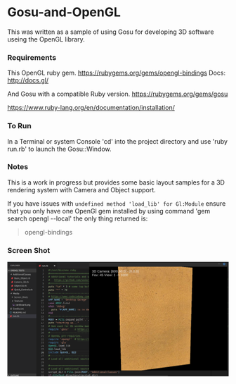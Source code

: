 # Gosu-and-OpenGL


This was written as a sample of using Gosu for developing 3D software useing the OpenGL library.


### Requirements
This OpenGL ruby gem.
https://rubygems.org/gems/opengl-bindings
Docs: http://docs.gl/

And Gosu with a compatible Ruby version.
https://rubygems.org/gems/gosu

https://www.ruby-lang.org/en/documentation/installation/

### To Run

In a Terminal or system Console 'cd' into the project directory and use 'ruby run.rb' to launch the Gosu::Window.


### Notes

This is a work in progress but provides some basic layout samples for a 3D rendering system with Camera and Object support.

If you have issues with `undefined method 'load_lib' for Gl:Module`
ensure that you only have one OpenGl gem installed by using command 'gem search opengl --local' the only thing returned is:
>opengl-bindings

### Screen Shot

![alt text](https://raw.githubusercontent.com/wigggles/Gosu-and-OpenGL/master/Media/Screen_Shots/Screen_Shot.png "")
